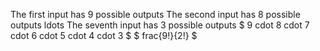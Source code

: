 The first input has 9 possible outputs 
The second input has 8 possible outputs 
ldots 
The seventh input has 3 possible outputs 
$ 9 cdot 8 cdot 7 cdot 6 cdot 5 cdot 4 cdot 3 $ 
$ frac{9!}{2!} $
